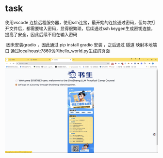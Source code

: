 # task

使用vscode 连接远程服务器，使用ssh连接，最开始的连接通过密码，但每次打开文件后，都需要输入密码，显得很繁琐，后续通过ssh keygen生成密钥连接，提高了安全，因此后续不用在输入密码


​    因未安装gradio ，因此通过 pip install gradio 安装 ，之后通过 隧道 映射本地端口 通过localhoust:7860访问hello_world.py生成的页面
​    

![](img\index.png)